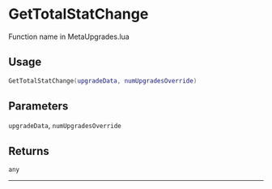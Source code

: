 # GetTotalStatChange
Function name in MetaUpgrades.lua
## Usage
```lua
GetTotalStatChange(upgradeData, numUpgradesOverride)
```
## Parameters
`upgradeData`, `numUpgradesOverride`
## Returns
`any`

---